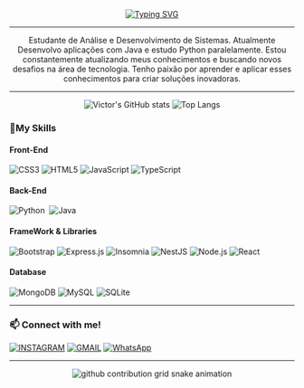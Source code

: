 <div align="center">
  <a href="https://git.io/typing-svg">
    <img src="https://readme-typing-svg.demolab.com?font=Fira+Code&weight=500&size=22&pause=999&color=6495ED&center=true&vCenter=true&random=false&width=524&lines=%E2%8A%B9+Welcome+To+My+Profile+%E2%8A%B9+" alt="Typing SVG">
  </a>
</div>
<hr>

<p align="center">Estudante de Análise e Desenvolvimento de Sistemas. Atualmente Desenvolvo aplicações com Java e estudo Python paralelamente.
Estou constantemente atualizando meus conhecimentos e buscando novos desafios na área de tecnologia. Tenho paixão por aprender e aplicar esses conhecimentos para criar soluções inovadoras.
</br>

<hr>

<div align='center'>

![Victor's GitHub stats](https://github-readme-streak-stats.herokuapp.com/?user=victor-luduvice&theme=transparent&show_icons=true&text_color=ffffff&hide_border=false&hide_title=true&height=100&text_bold=false)
![Top Langs](https://github-readme-stats.vercel.app/api/top-langs/?username=victor-luduvice&custom_title=&layout=compact&bg_color=00000000&text_color=ffffff&hide_border=true&langs_count=8) 

</div>
<h3 align="left">🚀My Skills</h3>

#### Front-End

![CSS3](https://img.shields.io/badge/css3-%231572B6.svg?logo=css3&logoColor=white&style=for-the-badge)
![HTML5](https://img.shields.io/badge/html5-%23E34F26.svg?logo=html5&logoColor=white&style=for-the-badge)
![JavaScript](https://img.shields.io/badge/javascript-%23323330.svg?logo=javascript&logoColor=%23F7DF1E&style=for-the-badge)
![TypeScript](https://img.shields.io/badge/typescript-%23007ACC.svg?logo=typescript&logoColor=white&style=for-the-badge)

#### Back-End 
![Python](https://img.shields.io/badge/Python-14354C?style=for-the-badge&logo=python&logoColor=white)&nbsp;
![Java](https://img.shields.io/badge/java-%23ED8B00.svg?style=for-the-badge&logo=openjdk&logoColor=white)&nbsp;

#### FrameWork & Libraries
![Bootstrap](https://img.shields.io/badge/bootstrap-%23563D7C.svg?logo=bootstrap&logoColor=white&style=for-the-badge)
![Express.js](https://img.shields.io/badge/express.js-%23404d59.svg?logo=express&logoColor=%2361DAFB&style=for-the-badge)
![Insomnia](https://img.shields.io/badge/Insomnia-black?logo=insomnia&logoColor=5849BE&style=for-the-badge)
![NestJS](https://img.shields.io/badge/nestjs-%23E0234E.svg?logo=nestjs&logoColor=white&style=for-the-badge)
![Node.js ](https://img.shields.io/badge/node.js-6DA55F?logo=node.js&logoColor=white&style=for-the-badge)
![React](https://img.shields.io/badge/react-%2320232a.svg?logo=react&logoColor=%2361DAFB&style=for-the-badge)

#### Database
![MongoDB](https://img.shields.io/badge/MongoDB-%234ea94b.svg?logo=mongodb&logoColor=white&style=for-the-badge)
![MySQL](https://img.shields.io/badge/mysql-%2300f.svg?logo=mysql&logoColor=white&style=for-the-badge)
![SQLite](https://img.shields.io/badge/sqlite-%2307405e.svg?logo=sqlite&logoColor=white&style=for-the-badge)

<hr>

<h3 align="left">📫 Connect with me!</h3>

[![INSTAGRAM](https://img.shields.io/badge/Instagram-D14836?style=for-the-badge&logo=gmail&logoColor=white)](https://www.instagram.com/igviictor/)
[![GMAIL](https://img.shields.io/badge/Gmail-D14836?style=for-the-badge&logo=gmail&logoColor=white)](contatovct777@gmial.com)
[![WhatsApp](https://img.shields.io/badge/WhatsApp%20-%2384D249.svg?logo=whatsapp&logoColor=white&style=for-the-badge)](https://wa.me/5579998333341)

<hr>

<!-- Cobrinha commits -->
<div align="center">
  <picture>
    <source media="(prefers-color-scheme: dark)" srcset="https://raw.githubusercontent.com/victor-luduvice/victor-luduvice/output/github-contribution-grid-snake-dark.svg">
    <source media="(prefers-color-scheme: light)" srcset="https://raw.githubusercontent.com/victor-luduvice/victor-luduvice/output/github-contribution-grid-snake-light.svg">
    <img alt="github contribution grid snake animation" src="https://raw.githubusercontent.com/victor-luduvice/victor-luduvice/output/github-contribution-grid-snake.svg">
  </picture>
</div>












 
 
